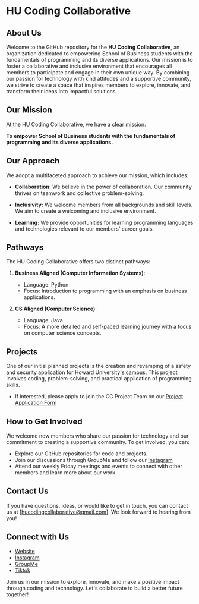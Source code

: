 # HU Coding Collaborative

## About Us

Welcome to the GitHub repository for the **HU Coding Collaborative**, an organization dedicated to empowering School of Business students with the fundamentals of programming and its diverse applications. Our mission is to foster a collaborative and inclusive environment that encourages all members to participate and engage in their own unique way. By combining our passion for technology with kind attitudes and a supportive community, we strive to create a space that inspires members to explore, innovate, and transform their ideas into impactful solutions.

## Our Mission

At the HU Coding Collaborative, we have a clear mission:

**To empower School of Business students with the fundamentals of programming and its diverse applications.**

## Our Approach

We adopt a multifaceted approach to achieve our mission, which includes:

- **Collaboration:** We believe in the power of collaboration. Our community thrives on teamwork and collective problem-solving.

- **Inclusivity:** We welcome members from all backgrounds and skill levels. We aim to create a welcoming and inclusive environment.

- **Learning:** We provide opportunities for learning programming languages and technologies relevant to our members' career goals.

## Pathways

The HU Coding Collaborative offers two distinct pathways:

1. **Business Aligned (Computer Information Systems)**:
   - Language: Python
   - Focus: Introduction to programming with an emphasis on business applications.
   
2. **CS Aligned (Computer Science)**:
   - Language: Java
   - Focus: A more detailed and self-paced learning journey with a focus on computer science concepts.
   
## Projects

One of our initial planned projects is the creation and revamping of a safety and security application for Howard University's campus. This project involves coding, problem-solving, and practical application of programming skills.
- If interested, please apply to join the CC Project Team on our [Project Application Form](https://docs.google.com/forms/d/e/1FAIpQLSezl5Rj22zyfaghl5dJUHVXMmO5qP84aQ11rC7LNfnRcwAtZA/viewform?usp=sf_link)

## How to Get Involved

We welcome new members who share our passion for technology and our commitment to creating a supportive community. To get involved, you can:

- Explore our GitHub repositories for code and projects.
- Join our discussions through GroupMe and follow our [Instagram](https://www.instagram.com/hucodingcollaborative/)
- Attend our weekly Friday meetings and events to connect with other members and learn more about our work.

## Contact Us

If you have questions, ideas, or would like to get in touch, you can contact us at [hucodingcollaborative@gmail.com]. We look forward to hearing from you!

## Connect with Us

- [Website](https://www.thecodingcollaborative.com/)
- [Instagram](https://www.instagram.com/hucodingcollaborative/)
- [GroupMe](https://groupme.com/join_group/96232794/n0JdL71D)
- [Tiktok](https://www.tiktok.com/@hucodingcollaborative?_t=8gZYnK1dM9D&_r=1)

Join us in our mission to explore, innovate, and make a positive impact through coding and technology. Let's collaborate to build a better future together!

<!---
HUCodingCollaborative/HUCodingCollaborative is a ✨ special ✨ repository because its `README.md` (this file) appears on your GitHub profile.
You can click the Preview link to take a look at your changes.
--->

